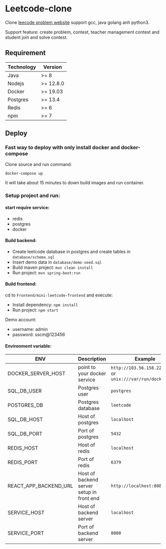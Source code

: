 # Leetcode-clone #

Clone [leecode problem website](!https://leetcode.com/problemset/all/) support gcc, java golang anh python3.

Support feature: create problem, contest, teacher management contest and student join and solve contest.

## Requirement

| Technology | Version   |
|------------|-----------|
| Java       | >= 8      |
| Nodejs     | >= 12.8.0 |
| Docker     | >= 19.03  |
| Postgres   | >= 13.4   |
| Redis      | >= 6      |
| npm        | >= 7      |

## Deploy

### Fast way to deploy with only install docker and docker-compose

Clone source and run command:

    docker-compose up

It will take about 15 minutes to down build images and run container. 

### Setup project and run:
#### start require service:
- redis
- postgres 
- docker
#### Build backend:
  - Create leetcode database in postgres and create tables in `database/schema.sql`
  - Insert demo data in `database/demo-seed.sql`
  - Build maven project: `mvn clean install`
  - Run project: `mvn spring-boot:run`

#### Build frontend:

cd to `Frontend/mini-leetcode-frontend` and execute:
 - Install dependency: `npm install`
 - Run project: `npm start`

Demo account:
- username: admin
- password: sscm@123456

#### Environment variable:
| ENV                   | Description                               | Example                                                        |
|-----------------------|-------------------------------------------|----------------------------------------------------------------|
| DOCKER_SERVER_HOST    | point to your docker service              | `http://103.56.158.222:12375` or `unix:///var/run/docker.sock` |
| SQL_DB_USER           | Postgres user                             | `postgres`                                                     |
| POSTGRES_DB           | Postgres database                         | `leetcode`                                                     |
| SQL_DB_HOST           | Host of postgres                          | `localhost`                                                    |
| SQL_DB_PORT           | Port of postgres                          | `5432`                                                         |
| REDIS_HOST            | Host of redis                             | `localhost`                                                    |
| REDIS_PORT            | Port of redis                             | `6379`                                                         |
| REACT_APP_BACKEND_URL | Host of backend server setup in front end | `http://localhost:8080/api`                                    |
| SERVICE_HOST          | Host of backend server                    | `localhost`                                                    |
| SERVICE_PORT          | Port of backend server                    | `8080`                                                         |